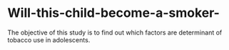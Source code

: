 # Will-this-child-become-a-smoker-
The objective of this study is to find out which factors are determinant of tobacco use in adolescents. 
